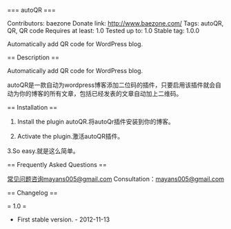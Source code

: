 === autoQR ===

Contributors: baezone
Donate link: http://www.baezone.com/
Tags: autoQR, QR, QR code
Requires at least: 1.0
Tested up to: 1.0
Stable tag: 1.0.0

Automatically add QR code for WordPress blog.



== Description ==

Automatically add QR code for WordPress blog.

autoQR是一款自动为wordpress博客添加二位码的插件，只要启用该插件就会自动为你的博客的所有文章，包括已经发表的文章自动加上二维码。

== Installation ==

1. Install the plugin autoQR.将autoQr插件安装到你的博客。

2. Activate the plugin.激活autoQR插件。

3.So easy.就是这么简单。

== Frequently Asked Questions ==

常见问题咨询mayans005@gmail.com
Consultation：mayans005@gmail.com

== Changelog ==

= 1.0 =
* First stable version.
  			- 2012-11-13
				
				